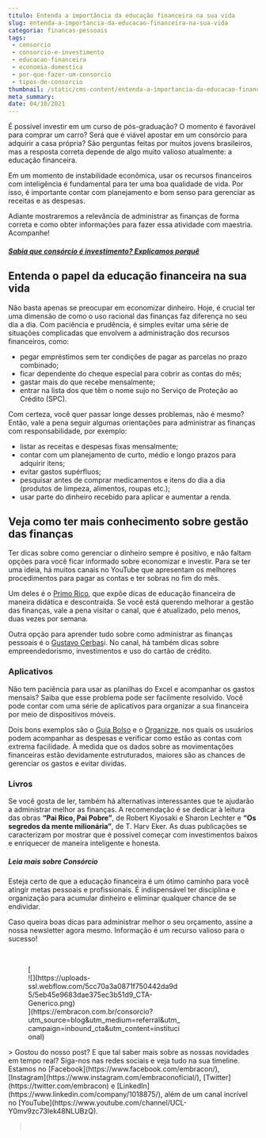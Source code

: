 ```yaml
---
titulo: Entenda a importância da educação financeira na sua vida
slug: entenda-a-importancia-da-educacao-financeira-na-sua-vida
categoria: financas-pessoais
tags:
 - consorcio
 - consorcio-e-investimento
 - educacao-financeira
 - economia-domestica
 - por-que-fazer-um-consorcio
 - tipos-de-consorcio
thumbnail: /static/cms-content/entenda-a-importancia-da-educacao-financeira-na-sua-vida.jpeg
meta_summary: 
date: 04/10/2021
---
```

É possível investir em um curso de pós-graduação? O momento é favorável para comprar um carro? Será que é viável apostar em um consórcio para adquirir a casa própria? São perguntas feitas por muitos jovens brasileiros, mas a resposta correta depende de algo muito valioso atualmente: a educação financeira.

Em um momento de instabilidade econômica, usar os recursos financeiros com inteligência é fundamental para ter uma boa qualidade de vida. Por isso, é importante contar com planejamento e bom senso para gerenciar as receitas e as despesas.

Adiante mostraremos a relevância de administrar as finanças de forma correta e como obter informações para fazer essa atividade com maestria. Acompanhe!

##### [Sabia que consórcio é investimento? Explicamos porquê](https://www.embracon.com.br/blog/8-motivos-que-comprovam-que-consorcio-e-investimento)

Entenda o papel da educação financeira na sua vida
--------------------------------------------------

Não basta apenas se preocupar em economizar dinheiro. Hoje, é crucial ter uma dimensão de como o uso racional das finanças faz diferença no seu dia a dia. Com paciência e prudência, é simples evitar uma série de situações complicadas que envolvem a administração dos recursos financeiros, como:

- pegar empréstimos sem ter condições de pagar as parcelas no prazo combinado;
- ficar dependente do cheque especial para cobrir as contas do mês;
- gastar mais do que recebe mensalmente;
- entrar na lista dos que têm o nome sujo no Serviço de Proteção ao Crédito (SPC).

Com certeza, você quer passar longe desses problemas, não é mesmo? Então, vale a pena seguir algumas orientações para administrar as finanças com responsabilidade, por exemplo:

- listar as receitas e despesas fixas mensalmente;
- contar com um planejamento de curto, médio e longo prazos para adquirir itens;
- evitar gastos supérfluos;
- pesquisar antes de comprar medicamentos e itens do dia a dia (produtos de limpeza, alimentos, roupas etc.);
- usar parte do dinheiro recebido para aplicar e aumentar a renda.

Veja como ter mais conhecimento sobre gestão das finanças
---------------------------------------------------------

Ter dicas sobre como gerenciar o dinheiro sempre é positivo, e não faltam opções para você ficar informado sobre economizar e investir. Para se ter uma ideia, há muitos canais no YouTube que apresentam os melhores procedimentos para pagar as contas e ter sobras no fim do mês.

Um deles é o [Primo Rico](https://www.youtube.com/user/thigas), que expõe dicas de educação financeira de maneira didática e descontraída. Se você está querendo melhorar a gestão das finanças, vale a pena visitar o canal, que é atualizado, pelo menos, duas vezes por semana.

Outra opção para aprender tudo sobre como administrar as finanças pessoais é o [Gustavo Cerbas](https://www.youtube.com/channel/UC_mSfchV-fgpPy-vuwML8_A)i. No canal, há também dicas sobre empreendedorismo, investimentos e uso do cartão de crédito.

### Aplicativos

Não tem paciência para usar as planilhas do Excel e acompanhar os gastos mensais? Saiba que esse problema pode ser facilmente resolvido. Você pode contar com uma série de aplicativos para organizar a sua financeira por meio de dispositivos móveis.

Dois bons exemplos são o [Guia Bolso](https://play.google.com/store/apps/details?id=br.com.guiabolso&hl=pt) e o [Organizze](https://www.organizze.com.br/), nos quais os usuários podem acompanhar as despesas e verificar como estão as contas com extrema facilidade. À medida que os dados sobre as movimentações financeiras estão devidamente estruturados, maiores são as chances de gerenciar os gastos e evitar dividas.

### Livros

Se você gosta de ler, também há alternativas interessantes que te ajudarão a administrar melhor as finanças. A recomendação é se dedicar à leitura das obras **“Pai Rico, Pai Pobre”**, de Robert Kiyosaki e Sharon Lechter e **“Os segredos da mente milionária”**, de T. Harv Eker. As duas publicações se caracterizam por mostrar que é possível começar com investimentos baixos e enriquecer de maneira inteligente e honesta.

##### Leia mais sobre Consórcio

Esteja certo de que a educação financeira é um ótimo caminho para você atingir metas pessoais e profissionais. É indispensável ter disciplina e organização para acumular dinheiro e eliminar qualquer chance de se endividar.

Caso queira boas dicas para administrar melhor o seu orçamento, assine a nossa newsletter agora mesmo. Informação é um recurso valioso para o sucesso!

‍

<figure class="w-richtext-figure-type-image w-richtext-align-center" style="max-width:310px">[<div>![](https://uploads-ssl.webflow.com/5cc70a3a0871f750442da9d5/5eb45e9683dae375ec3b51d9_CTA-Generico.png)</div>](https://embracon.com.br/consorcio?utm_source=blog&utm_medium=referral&utm_campaign=inbound_cta&utm_content=institucional)</figure>> Gostou do nosso post? E que tal saber mais sobre as nossas novidades em tempo real? Siga-nos nas redes sociais e veja tudo na sua timeline. Estamos no [Facebook](https://www.facebook.com/embracon/), [Instagram](https://www.instagram.com/embraconoficial/), [Twitter](https://twitter.com/embracon) e [LinkedIn](https://www.linkedin.com/company/1018875/), além de um canal incrível no [YouTube](https://www.youtube.com/channel/UCL-Y0mv9zc73Iek48NLUBzQ).

> ‍

